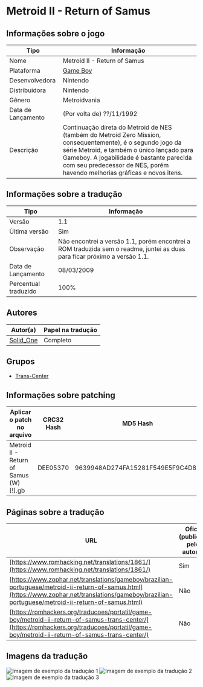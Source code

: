 # Metroid II - Return of Samus

## Informações sobre o jogo

| Tipo | Informação |
| ----------- | ----------- |
| Nome | Metroid II \- Return of Samus |
| Plataforma | [Game Boy](../) |
| Desenvolvedora | Nintendo |
| Distribuidora | Nintendo |
| Gênero | Metroidvania |
| Data de Lançamento | (Por volta de) ??/11/1992 |
| Descrição | Continuação direta do Metroid de NES \(também do Metroid Zero Mission, consequentemente\), é o segundo jogo da série Metroid, e também o único lançado para Gameboy\. A jogabilidade é bastante parecida com seu predecessor de NES, porém havendo melhorias gráficas e novos itens\. |

## Informações sobre a tradução

| Tipo | Informação |
| ----------- | ----------- |
| Versão | 1\.1 |
| Última versão | Sim |
| Observação | Não encontrei a versão 1\.1, porém encontrei a ROM traduzida sem o readme, juntei as duas para ficar próximo a versão 1\.1\. |
| Data de Lançamento | 08/03/2009 |
| Percentual traduzido | 100% |

## Autores

| Autor(a) | Papel na tradução |
| ----------- | ----------- |
| [Solid\_One](../../../autores/solid_one/) | Completo |

## Grupos

* [Trans\-Center](../../../grupos/trans-center/)

## Informações sobre patching

| Aplicar o patch no arquivo | CRC32 Hash | MD5 Hash |
| ----------- | ----------- | ----------- |
| Metroid II \- Return of Samus \(W\) \[\!\]\.gb | DEE05370 | 9639948AD274FA15281F549E5F9C4D87 |

## Páginas sobre a tradução

| URL | Oficial (publicado pelos autores) | Possuí link de download |
| ----------- | ----------- | ----------- |
| [https://www.romhacking.net/translations/1861/](https://www.romhacking.net/translations/1861/) | Sim | Sim |
| [https://www.zophar.net/translations/gameboy/brazilian-portuguese/metroid-ii-return-of-samus.html](https://www.zophar.net/translations/gameboy/brazilian-portuguese/metroid-ii-return-of-samus.html) | Não | Sim |
| [https://romhackers.org/traducoes/portatil/game-boy/metroid-ii-return-of-samus-trans-center/](https://romhackers.org/traducoes/portatil/game-boy/metroid-ii-return-of-samus-trans-center/) | Não | Não |

## Imagens da tradução

![Imagem de exemplo da tradução 1](1.png)
![Imagem de exemplo da tradução 2](2.png)
![Imagem de exemplo da tradução 3](3.png)